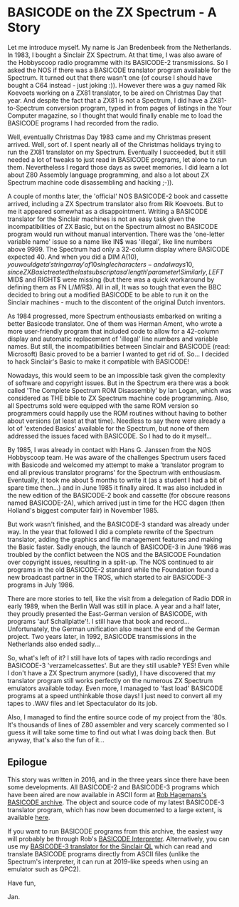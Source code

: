 # BASICODE on the ZX Spectrum - A Story

Let me introduce myself. My name is Jan Bredenbeek from the Netherlands. In 1983, I bought a Sinclair ZX Spectrum. At that time, I was also aware of the Hobbyscoop radio programme with its BASICODE-2 transmissions. So I asked the NOS if there was a BASICODE translator program available for the Spectrum. It turned out that there wasn't one (of course I should have bought a C64 instead - just joking :)). However there was a guy named Rik Koevoets working on a ZX81 translator, to be aired on Christmas Day that year. And despite the fact that a ZX81 is not a Spectrum, I did have a ZX81-to-Spectrum conversion program, typed in from pages of listings in the Your Computer magazine, so I thought that would finally enable me to load the BASICODE programs I had recorded from the radio.

Well, eventually Christmas Day 1983 came and my Christmas present arrived. Well, sort of. I spent nearly all of the Christmas holidays trying to run the ZX81 translator on my Spectrum. Eventually I succeeded, but it still needed a lot of tweaks to just read in BASICODE programs, let alone to run them. Nevertheless I regard those days as sweet memories. I did learn a lot about Z80 Assembly language programming, and also a lot about ZX Spectrum machine code disassembling and hacking ;-)).

A couple of months later, the 'official' NOS BASICODE-2 book and cassette arrived, including a ZX Spectrum translator also from Rik Koevoets. But to me it appeared somewhat as a disappointment. Writing a BASICODE translator for the Sinclair machines is not an easy task given the incompatibilities of ZX Basic, but on the Spectrum almost no BASICODE program would run without manual intervention. There was the 'one-letter variable name' issue so a name like IN$ was 'illegal', like line numbers above 9999. The Spectrum had only a 32-column display where BASICODE expected 40. And when you did a DIM A$(10), you would get a 'string array' of 10 single characters - and always 10, since ZX Basic treated the last subscript as a 'length' parameter! Similarly, LEFT$ MID$ and RIGHT$ were missing (but there was a quick workaround by defining them as FN L$/M$/R$). All in all, It was so tough that even the BBC decided to bring out a modified BASICODE to be able to run it on the Sinclair machines - much to the discontent of the original Dutch inventors.

As 1984 progressed, more Spectrum enthousiasts embarked on writing a better Basicode translator. One of them was Herman Ament, who wrote a more user-friendly program that included code to allow for a 42-column display and automatic replacement of 'illegal' line numbers and variable names. But still, the incompatibilities between Sinclair and BASICODE (read: Microsoft) Basic proved to be a barrier I wanted to get rid of. So... I decided to hack Sinclair's Basic to make it compatible with BASICODE!

Nowadays, this would seem to be an impossible task given the complexity of software and copyright issues. But in the Spectrum era there was a book called 'The Complete Spectrum ROM Disassembly' by Ian Logan, which was considered as THE bible to ZX Spectrum machine code programming. Also, all Spectrums sold were equipped with the same ROM version so programmers could happily use the ROM routines without having to bother about versions (at least at that time). Needless to say there were already a lot of 'extended Basics' available for the Spectrum, but none of them addressed the issues faced with BASICODE. So I had to do it myself...

By 1985, I was already in contact with Hans G. Janssen from the NOS Hobbyscoop team. He was aware of the challenges Spectrum users faced with Basicode and welcomed my attempt to make a 'translator program to end all previous translator programs' for the Spectrum with enthousiasm. Eventually, it took me about 5 months to write it (as a student I had a bit of spare time then...) and in June 1985 it finally aired. It was also included in the new edition of the BASICODE-2 book and cassette (for obscure reasons named BASICODE-2A), which arrived just in time for the HCC dagen (then Holland's biggest computer fair) in November 1985.

But work wasn't finished, and the BASICODE-3 standard was already under way. In the year that followed I did a complete rewrite of the Spectrum translator, adding the graphics and file management features and making the Basic faster. Sadly enough, the launch of BASICODE-3 in June 1986 was troubled by the conflict between the NOS and the BASICODE Foundation over copyright issues, resulting in a split-up. The NOS continued to air programs in the old BASICODE-2 standard while the Foundation found a new broadcast partner in the TROS, which started to air BASICODE-3 programs in July 1986.

There are more stories to tell, like the visit from a delegation of Radio DDR in early 1989, when the Berlin Wall was still in place. A year and a half later, they proudly presented the East-German version of BASICODE, with programs 'auf Schallplatte'!. I still have that book and record... Unfortunately, the German unification also meant the end of the German project. Two years later, in 1992, BASICODE transmissions in the Netherlands also ended sadly...

So, what's left of it? I still have lots of tapes with radio recordings and BASICODE-3 'verzamelcassettes'. But are they still usable? YES! Even while I don't have a ZX Spectrum anymore (sadly), I have discovered that my translator program still works perfectly on the numerous ZX Spectrum emulators available today. Even more, I managed to 'fast load' BASICODE programs at a speed unthinkable those days! I just need to convert all my tapes to .WAV files and let Spectaculator do its job.

Also, I managed to find the entire source code of my project from the '80s. It's thousands of lines of Z80 assembler and very scarcely commented so I guess it will take some time to find out what I was doing back then. But anyway, that's also the fun of it...

## Epilogue

This story was written in 2016, and in the three years since there have been some developments. All BASICODE-2 and BASICODE-3 programs which have been aired are now available in ASCII form at [Rob Hagemans's BASICODE archive](https://github.com/robhagemans/basicode). The object and source code of my latest BASICODE-3 translator program, which has now been documented to a large extent, is available [here](https://github.com/janbredenbeek/ZXSpectrum-Basicode).

If you want to run BASICODE programs from this archive, the easiest way will probably be through Rob's [BASICODE Interpreter](https://github.com/robhagemans/basicode-interpreter). Alternatively, you can use my [BASICODE-3 translator for the Sinclair QL](https://github.com/janbredenbeek/QL-Basicode) which can read and translate BASICODE programs directly from ASCII files (unlike the Spectrum's interpreter, it can run at 2019-like speeds when using an emulator such as QPC2).


Have fun,

Jan.